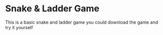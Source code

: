 <h1>Snake & Ladder Game</h1> 

This is a basic snake and ladder game you could download the game and try it yourself


